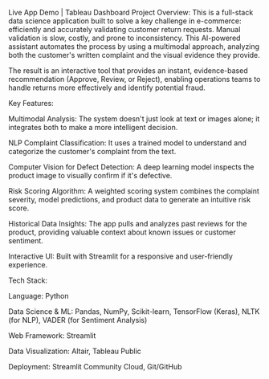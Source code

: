 Live App Demo | Tableau Dashboard
Project Overview: This is a full-stack data science application built to solve a key challenge in e-commerce: efficiently and accurately validating customer return requests. Manual validation is slow, costly, and prone to inconsistency. This AI-powered assistant automates the process by using a multimodal approach, analyzing both the customer's written complaint and the visual evidence they provide.

The result is an interactive tool that provides an instant, evidence-based recommendation (Approve, Review, or Reject), enabling operations teams to handle returns more effectively and identify potential fraud.

Key Features:

Multimodal Analysis: The system doesn't just look at text or images alone; it integrates both to make a more intelligent decision.

NLP Complaint Classification: It uses a trained model to understand and categorize the customer's complaint from the text.

Computer Vision for Defect Detection: A deep learning model inspects the product image to visually confirm if it's defective.

Risk Scoring Algorithm: A weighted scoring system combines the complaint severity, model predictions, and product data to generate an intuitive risk score.

Historical Data Insights: The app pulls and analyzes past reviews for the product, providing valuable context about known issues or customer sentiment.

Interactive UI: Built with Streamlit for a responsive and user-friendly experience.

Tech Stack:

Language: Python

Data Science & ML: Pandas, NumPy, Scikit-learn, TensorFlow (Keras), NLTK (for NLP), VADER (for Sentiment Analysis)

Web Framework: Streamlit

Data Visualization: Altair, Tableau Public

Deployment: Streamlit Community Cloud, Git/GitHub
